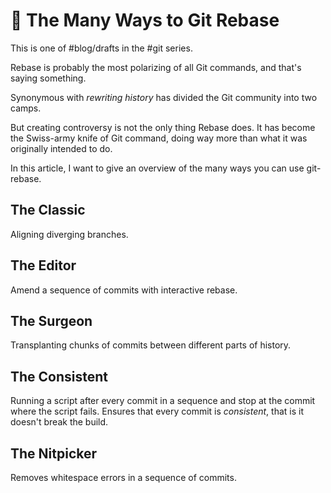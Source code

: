 # 📖 The Many Ways to Git Rebase
This is one of #blog/drafts in the #git series.

Rebase is probably the most polarizing of all Git commands, and that's saying something.

Synonymous with *rewriting history* has divided the Git community into two camps.

But creating controversy is not the only thing Rebase does. It has become the Swiss-army knife of Git command, doing way more than what it was originally intended to do.

In this article, I want to give an overview of the many ways you can use git-rebase.

## The Classic
Aligning diverging branches.

## The Editor
Amend a sequence of commits with interactive rebase.

## The Surgeon
Transplanting chunks of commits between different parts of history.

## The Consistent
Running a script after every commit in a sequence and stop at the commit where the script fails. Ensures that every commit is *consistent*, that is it doesn't break the build.

## The Nitpicker
Removes whitespace errors in a sequence of commits.